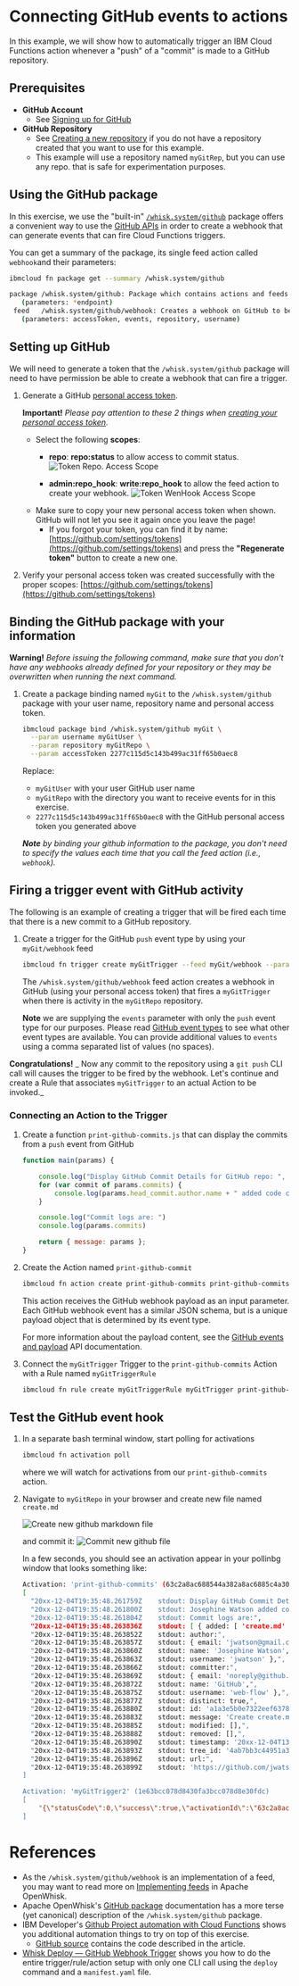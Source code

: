 <!--
#
# Licensed to the Apache Software Foundation (ASF) under one or more
# contributor license agreements.  See the NOTICE file distributed with
# this work for additional information regarding copyright ownership.
# The ASF licenses this file to You under the Apache License, Version 2.0
# (the "License"); you may not use this file except in compliance with
# the License.  You may obtain a copy of the License at
#
#     http://www.apache.org/licenses/LICENSE-2.0
#
# Unless required by applicable law or agreed to in writing, software
# distributed under the License is distributed on an "AS IS" BASIS,
# WITHOUT WARRANTIES OR CONDITIONS OF ANY KIND, either express or implied.
# See the License for the specific language governing permissions and
# limitations under the License.
#
-->

# Connecting GitHub events to actions

In this example, we will show how to automatically trigger an IBM Cloud Functions action whenever a "push" of a "commit" is made to a GitHub repository.

## Prerequisites

* **GitHub Account**
  * See [Signing up for GitHub](https://help.github.com/en/github/getting-started-with-github/signing-up-for-github)
* **GitHub Repository**
  * See [Creating a new repository](https://help.github.com/en/github/creating-cloning-and-archiving-repositories/creating-a-new-repository) if you do not have a repository created that you want to use for this example.
  * This example will use a repository named `myGitRep`, but you can use any repo. that is safe for experimentation purposes.

## Using the GitHub package

In this exercise, we use the "built-in" [`/whisk.system/github`](https://github.com/apache/openwhisk-catalog/tree/master/packages/github) package offers a convenient way to use the [GitHub APIs](https://developer.github.com/) in order to create a webhook that can generate events that can fire Cloud Functions triggers.

You can get a summary of the package, its single feed action called `webhook`and their parameters:

```bash
ibmcloud fn package get --summary /whisk.system/github
```

```bash
package /whisk.system/github: Package which contains actions and feeds to interact with Github
   (parameters: *endpoint)
 feed   /whisk.system/github/webhook: Creates a webhook on GitHub to be notified on selected changes
   (parameters: accessToken, events, repository, username)

```

## Setting up GitHub

We will need to generate a token that the `/whisk.system/github` package will need to have permission be able to create a webhook that can fire a trigger.

1. Generate a GitHub [personal access token](https://github.com/settings/tokens).

    **Important!**  _Please pay attention to these 2 things when [creating your personal access token](https://help.github.com/en/github/authenticating-to-github/creating-a-personal-access-token-for-the-command-line)._

    * Select the following **scopes**:
      * **repo**: **repo:status** to allow access to commit status.
    ![Token Repo. Access Scope](images/github-access-scope-repo.png)

      * **admin:repo_hook**: **write:repo_hook** to allow the feed action to create your webhook.
    ![Token WenHook Access Scope](images/github-access-scope-repo-hook.png)
    * Make sure to copy your new personal access token when shown. GitHub will not let you see it again once you leave the page!
      * If you forgot your token, you can find it by name: [https://github.com/settings/tokens](https://github.com/settings/tokens) and press the **"Regenerate token"** button to create a new one.

1. Verify your personal access token was created successfully with the proper scopes: [https://github.com/settings/tokens](https://github.com/settings/tokens)

## Binding the GitHub package with your information

**Warning!** _Before issuing the following command, make sure that you don't have any webhooks already defined for your repository or they may be overwritten when running the next command._

1. Create a package binding named `myGit` to the `/whisk.system/github` package with your user name, repository name and personal access token.

    ```bash
    ibmcloud package bind /whisk.system/github myGit \
      --param username myGitUser \
      --param repository myGitRepo \
      --param accessToken 2277c115d5c143b499ac31ff65b0aec8
    ```

    Replace:
    * `myGitUser` with your user GitHub user name
    * `myGitRepo` with the directory you want to receive events for in this exercise.
    * `2277c115d5c143b499ac31ff65b0aec8` with the GitHub personal access token you generated above

    _**Note** by binding your github information to the package, you don't need to specify the values each time that you call the feed action (i.e., `webhook`)._

## Firing a trigger event with GitHub activity

The following is an example of creating a trigger that will be fired each time that there is a new commit to a GitHub repository.

1. Create a trigger for the GitHub `push` event type by using your `myGit/webhook` feed

    ```bash
    ibmcloud fn trigger create myGitTrigger --feed myGit/webhook --param events push
    ```

    The `/whisk.system/github/webhook` feed action creates a webhook in GitHub (using your personal access token) that fires a `myGitTrigger` when there is activity in the `myGitRepo` repository.

    **Note** we are supplying the `events` parameter with only the `push` event type for our purposes.  Please read [GitHub event types](https://developer.github.com/v3/activity/events/types/) to see what other event types are available. You can provide additional values to `events` using a comma separated list of values (no spaces).

  **Congratulations!** _ Now any commit to the repository using a `git push` CLI call will causes the trigger to be fired by the webhook. Let's continue and create a Rule that associates `myGitTrigger` to an actual Action to be invoked._

### Connecting an Action to the Trigger

1. Create a function `print-github-commits.js` that can display the commits from a `push` event from GitHub

    ```javascript
    function main(params) {

        console.log("Display GitHub Commit Details for GitHub repo: ", params.repository.url);
        for (var commit of params.commits) {
            console.log(params.head_commit.author.name + " added code changes with commit message: " + commit.message);
        }

        console.log("Commit logs are: ")
        console.log(params.commits)

        return { message: params };
    }
    ```

1. Create the Action named `print-github-commit`

    ```bash
    ibmcloud fn action create print-github-commits print-github-commits.js
    ```

    This action receives the GitHub webhook payload as an input parameter. Each GitHub webhook event has a similar JSON schema, but is a unique payload object that is determined by its event type.

    For more information about the payload content, see the [GitHub events and payload](https://developer.github.com/v3/activity/events/types/) API documentation.

1. Connect the `myGitTrigger` Trigger to the `print-github-commits` Action with a Rule named `myGitTriggerRule`

    ```bash
    ibmcloud fn rule create myGitTriggerRule myGitTrigger print-github-commits
    ```

## Test the GitHub event hook

1. In a separate bash terminal window, start polling for activations

    ```bash
    ibmcloud fn activation poll
    ```

    where we will watch for activations from our `print-github-commits` action.

1. Navigate to `myGitRepo` in your browser and create new file named `create.md`

    ![Create new github markdown file](images/github-create-new-markdown-file.png)

    and commit it:
    ![Commit new github file](images/github-commit-new-file.png)

    In a few seconds, you should see an activation appear in your pollinbg window that looks  something like:

    ```bash
    Activation: 'print-github-commits' (63c2a8ac688544a382a8ac6885c4a304)
    [
      "20xx-12-04T19:35:48.261759Z    stdout: Display GitHub Commit Details for GitHub repo:  https://github.com/mrutkows/myGitRepo",
      "20xx-12-04T19:35:48.261800Z    stdout: Josephine Watson added code changes with commit message: Create create.md",
      "20xx-12-04T19:35:48.261804Z    stdout: Commit logs are:",
      "20xx-12-04T19:35:48.263836Z    stdout: [ { added: [ 'create.md' ],",
      "20xx-12-04T19:35:48.263852Z    stdout: author:",
      "20xx-12-04T19:35:48.263857Z    stdout: { email: 'jwatson@gmail.com',",
      "20xx-12-04T19:35:48.263860Z    stdout: name: 'Josephine Watson',",
      "20xx-12-04T19:35:48.263863Z    stdout: username: 'jwatson' },",
      "20xx-12-04T19:35:48.263866Z    stdout: committer:",
      "20xx-12-04T19:35:48.263869Z    stdout: { email: 'noreply@github.com',",
      "20xx-12-04T19:35:48.263872Z    stdout: name: 'GitHub',",
      "20xx-12-04T19:35:48.263875Z    stdout: username: 'web-flow' },",
      "20xx-12-04T19:35:48.263877Z    stdout: distinct: true,",
      "20xx-12-04T19:35:48.263880Z    stdout: id: 'a1a3e5b0e7322eef63789fe48b7ffa308969d245',",
      "20xx-12-04T19:35:48.263883Z    stdout: message: 'Create create.md',",
      "20xx-12-04T19:35:48.263885Z    stdout: modified: [],",
      "20xx-12-04T19:35:48.263888Z    stdout: removed: [],",
      "20xx-12-04T19:35:48.263890Z    stdout: timestamp: '20xx-12-04T13:35:46-06:00',",
      "20xx-12-04T19:35:48.263893Z    stdout: tree_id: '4ab7bb3c44951a3f0847697f116c0f286eb2b2dd',",
      "20xx-12-04T19:35:48.263896Z    stdout: url:",
      "20xx-12-04T19:35:48.263899Z    stdout: 'https://github.com/jwatson/myGitRepo/commit/a1a3e5b0e7322eef63789fe48b7ffa308969d245' } ]"
    ]

    Activation: 'myGitTrigger2' (1e63bcc078d8430fa3bcc078d8e30fdc)
    [
        "{\"statusCode\":0,\"success\":true,\"activationId\":\"63c2a8ac688544a382a8ac6885c4a304\",\"rule\":\"jwatson@gmail.com_dev/myGitTriggerRule\",\"action\":\"jwatson@gmail.com_dev/print-github-commits\"}"
    ]

    ```

# References

* As the `/whisk.system/github/webhook` is an implementation of a feed, you may want to read more on [Implementing feeds](https://github.com/apache/openwhisk/blob/master/docs/feeds.md) in Apache OpenWhisk.
* Apache OpenWhisk's [GitHub package](https://github.com/apache/openwhisk-catalog/tree/master/packages/github) documentation has a more terse (yet canonical) description of the `/whisk.system/github` package.
* IBM Developer's [Github Project automation with Cloud Functions](https://developer.ibm.com/tutorials/github-task-automation-with-serverless-actions/) shows you additional automation things to try on top of this exercise.
  * [GitHub source](https://github.com/IBM/github-project-automation-with-cloud-functions) contains the code described in the article.
* [Whisk Deploy — GitHub Webhook Trigger](https://medium.com/openwhisk/whisk-deploy-github-webhook-trigger-304a2f47ee52) shows you how to do the entire trigger/rule/action setup with only one CLI call using the `deploy` command and a `manifest.yaml` file.

